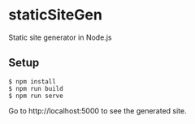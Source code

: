 # staticSiteGen

Static site generator in Node.js

## Setup

```console
$ npm install
$ npm run build
$ npm run serve
```

Go to http://localhost:5000 to see the generated site.
